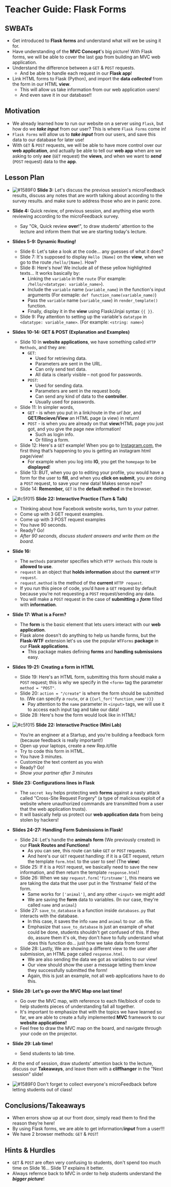 # Teacher Guide: Flask Forms

## SWBATs
- Get introduced to **Flask forms** and understand what will we be using it for.
- Have understanding of the **MVC Concept**'s big picture! With Flask forms, we will be able to cover the last gap from building an MVC web application.
- Understand the difference between a `GET` & `POST` requests. 
    - And be able to handle each request in our **Flask app**!
- Link HTML forms to Flask (Python), and import the **data *collected*** from the form in our HTML **view**.
    - This will allow us take information from our web application users!
    - And even save it in our database!!


## Motivation
- We already learned how to run our website on a server using `Flask`, but how do we ***take input*** from our user? This is where `Flask Forms` come in!
- `Flask Forms` will allow us to ***take input*** from our users, and save this data to our database for later use!
- With `GET` & `POST` requests, we will be able to have more control over our **web application**, and actually be able to tell our **web app** when are we asking to only ***see*** (`GET` request) the **views**, and when we want to ***send*** (`POST` request) data to the **app**.


## Lesson Plan
- ![#1589F0](https://via.placeholder.com/15/1589F0/000000?text=+) **Slide 3:** Let's discuss the previous session's microFeedback results, discuss any notes that are worth talking about according to the survey results. and make sure to address those who are in panic zone.
- **Slide 4:** Quick review, of previous session, and anything else worth reviewing according to the microFeedback survey.
    - Say "Ok, Quick review **over**!", to draw students' attention to the lecture and inform them that we are starting today's lecture.

- **Slides 5-9: Dynamic Routing!**
    - Slide 6: Let's take a look at the code... any guesses of what it does?
    - Slide 7: It's supposed to display `Hello [Name]` on the **view**, when we go to the route `/hello/[Name]`. How?
    - Slide 8: Here's how! We include all of these yellow highlighted texts... It works basically by:
        - Linking the `variable` in the `route` (For example: `/hello/<datatype: variable_name>`).
        - Include the `variable` name (`variable_name`) in the function's input arguments (For exmaple: `def function_name(variable_name)`)
        - Pass the `variable` name (`variable_name`) in `render_template()` function.
        - Finally, display it in the **view** using Flask/Jinjai syntax `{{ }}`.
    - Slide 9: Pay attention to setting up the variable's `datatype` in `<datatype: variable_name>`. (For example: `<string: name>`)
    
- **Slides 10-14: GET & POST (Explanation and Examples)**
    - Slide 10 In **website applications**, we have something called `HTTP Methods`, and they are:
        - `GET`:
            - Used for retrieving data.
            - Parameters are sent in the URL.
            - Can only send text data.
            - All data is clearly visible – not good for passwords.
        - `POST`:
            - Used for sending data.
            - Parameters are sent in the request body.
            - Can send any kind of data to the **controller**.
            - Usually used for passwords.
    - Slide 11: In simpler words, 
        - `GET` - is when you put in a link/route in the *url bar*, and **GET/Recieve/View** an HTML page (a view) in return!
        - `POST` - is when you are already on that **view**/HTML page you just got, and you give the page new information! 
            - Such as login info.
            - Or filling a form.
    - Slide 12: Here's a `GET` example! When you go to [Instagram.com](https://instagram,com), the first thing that’s happening to you is getting an instagram html page/view!
        - For example when you log into **IG**, you get the `homepage` to be **displayed**!
    - Slide 13: BUT, when you go to editing your profile, you would have a form for the user to **fill**, and when you **click on submit**, you are doing a `POST` request, to save your new data! Makes sense now?
    - Slide 14: **Remember,** `GET` is the **default method** in the browser.

- ![#c5f015](https://via.placeholder.com/15/c5f015/000000?text=+) **Slide 22: Interactive Practice (Turn & Talk)**
    - Thinking about how Facebook website works, turn to your patner.
    - Come up with 3 GET request examples.
    - Come up with 3 POST request examples
    - You have 90 seconds.
    - Ready? Go!
    - *After 90 seconds, discuss student answers and write them on the board.*

- **Slide 16:**
    - The `methods` parameter specifies which `HTTP methods` this route is **allowed to use**.
    - `request` is an object that **holds information** about the **current** `HTTP request`.
    - `request.method` is the method of the **current** `HTTP request`.
    - If you run this piece of code, you’d have a `GET` request by default because you’re not requesting a `POST` request/sending any data.
   - You will make a `POST` request in the case of **submitting** a ***form*** filled with **information**.
   
- **Slide 17: What is a Form?**
    - The **form** is the basic element that lets users interact with our **web application**.
    - Flask alone doesn't do anything to help us handle forms, but the **Flask-WTF** extension let's us use the popular `WTForms` **package** in our **Flask applications**. 
        - This package makes defining **forms** and **handling submissions** easy.

- **Slides 19-21: Creating a form in HTML**
    - Slide 19: Here's an HTML form, submitting this form should make a `POST` request; this is why we specify in the `<form>` tag the parameter `method = "POST"`.
    - Slide 20: `action = "/create"` is where the form should be submitted to. (We can specify a `route`, or a `{{url_for('function_name')}}`
        - Pay attention to the `name` parameter in `<input>` tags, we will use it to access each input tag and take our data!
    - Slide 28: Here's how the form would look like in HTML!


- ![#c5f015](https://via.placeholder.com/15/c5f015/000000?text=+) **Slide 22: Interactive Practice (Mini Lab)**
    - You’re an engineer at a Startup, and you’re building a feedback form (because feedback is really important!)
    - Open up your laptops, create a new Rep.it/file 
    - Try to code this form in HTML.
    - You have 3 minutes.
    - Customize the text content as you wish 
    - Ready? Go!
    - *Show your partner after 3 minutes*
    
- **Slide 23: Configurations lines in Flask**
    - The `secret key` helps protecting web **forms** against a nasty attack called "Cross-Site Request Forgery" (a type of malicious exploit of a website where unauthorized commands are transmitted from a user that the web application trusts).
    - It will basically help us protect our **web application data** from being stolen by hackers!
    
- **Slides 24-27: Handling Form Submissions in Flask!**
    - Slide 24: Let's handle the **animals form** (We previously created) in our **Flask Routes and Functions!**
        - As you can see, this route can take `GET` or `POST` requests.
        - And here's our `GET` request handling: if it is a GET request, return the template `form.html` to the user to see! (The **view**)
    - Slide 25: If it is a `POST` request, we basically need to save the new information, and then return the template `response.html`!
    - Slide 26: When we say `request.form['firstname']`, this means we are taking the data that the user put in the 'firstname' field of the form. 
        - Same works for `['animal']`, and any other `<input>` we might add!
        - We are saving the **form** data to variables. (In our case, they're called `name` and `animal`)
    - Slide 27: `save_to_database` is a function inside `databases.py` that interacts with the database. 
        - In this case, it saves the info `name` and `animal` to our `.db` file.
        - Emphasize that `save_to_database` is just an example of what could be done, students shouldn't get confused of this. If they do, assure them it's ok, they don't have to fully understand what does this function do... just how we take data from forms!
    - Slide 28: Lastly, We are showing a different view to the user after submission, an HTML page called `response.html`. 
        - We are also sending the data we got as variables to our view!
        - Our view should show the user a message letting them know they successfully submitted the form!
        - Again, this is just an example, not all web applications have to do this.
        
- **Slide 28: Let's go over the MVC Map one last time!**
    - Go over the MVC map, with reference to each file/block of code to help students pieces of understanding fall all together.
    - It's important to emphasize that with the topics we have learned so far, we are able to create a fully implemented **MVC** framework to our **website applications!**
    - Feel free to draw the MVC map on the board, and navigate through your code on the projector. 


- **Slide 29: Lab time!**
    - Send students to lab time.
- At the end of session, draw students' attention back to the lecture, discuss our **Takeaways**, and leave them with a **cliffhanger** in the "Next session" slide!
- ![#1589F0](https://via.placeholder.com/15/1589F0/000000?text=+) Don't forget to collect everyone's microFeedback before letting students out of class!



## Conclusions/Takeaways
- When errors show up at our front door, simply read them to find the reason they’re here!
- By using Flask forms, we are able to get information/***input*** from a user!!!
- We have 2 browser methods: `GET` & `POST`!


## Hints & Hurdles
- `GET` & `POST` are often very confusing to students, don't spend too much time on Slide 16... Slide 17 explains it better.
- Always refernce back to MVC in order to help students understand the ***bigger picture***!

